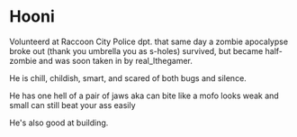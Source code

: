 # Hooni

Volunteerd at Raccoon City Police dpt. that same day a zombie apocalypse broke out (thank you umbrella you as s-holes) survived, but became half-zombie and was soon taken in by real_lthegamer.

He is chill, childish, smart, and scared of both bugs and silence.

He has one hell of a pair of jaws aka can bite like a mofo
looks weak and small can still beat your ass easily

He's also good at building.